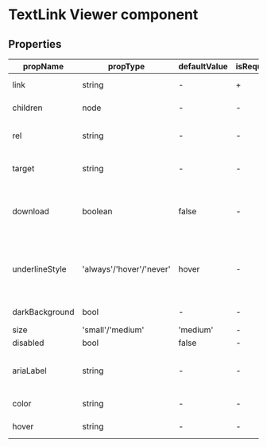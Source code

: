 # TextLink Viewer component

## Properties

| propName | propType | defaultValue | isRequired | description |
|----------|----------|--------------|------------|-------------|
| link | string | - | + | The link itself e.g. 'https://www.wix.com' |
| children | node | - | - | The node to render, <TextLink>I am a children</TextLink> |
| rel | string | - | - | Must be a valid rel attribute according to <a> tag |
| target | string | - | - | Must be a valid target attribute according to <a> tag |
| download | boolean | false | - | Specifies that the target will be downloaded when a user clicks on the hyperlink |
| underlineStyle | 'always'/'hover'/'never' | hover | - | Hover - show the underline only on hover, Always - always show underline, Never - never show underline |
| darkBackground | bool | - | - | Whether to use dark background |
| size | 'small'/'medium' | 'medium' | - | The size of the button |
| disabled | bool | false | - | disables the link |
| ariaLabel | string | - | - | The aria label for accessibility, by default it will be the link text |
| color | string | - | - | Change the link text color|
| hover | string | - | - | Change the link hover text color|
